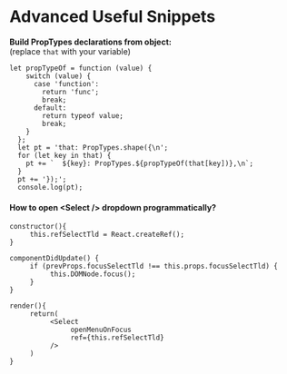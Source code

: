 # Advanced Useful Snippets

**Build PropTypes declarations from object:**  
\(replace `that` with your variable\)

```text
let propTypeOf = function (value) {
    switch (value) {
      case 'function':
        return 'func';
        break;
      default:
        return typeof value;
        break;
    }
  };
  let pt = 'that: PropTypes.shape({\n';
  for (let key in that) {
    pt += `  ${key}: PropTypes.${propTypeOf(that[key])},\n`;
  }
  pt += '});';
  console.log(pt);
```



#### 

#### How to open &lt;Select /&gt; dropdown programmatically?

```text
constructor(){
     this.refSelectTld = React.createRef();
}

componentDidUpdate() {
     if (prevProps.focusSelectTld !== this.props.focusSelectTld) {
          this.DOMNode.focus();
     }
}

render(){
     return(
          <Select
               openMenuOnFocus
               ref={this.refSelectTld}
          />
     )
}
```














